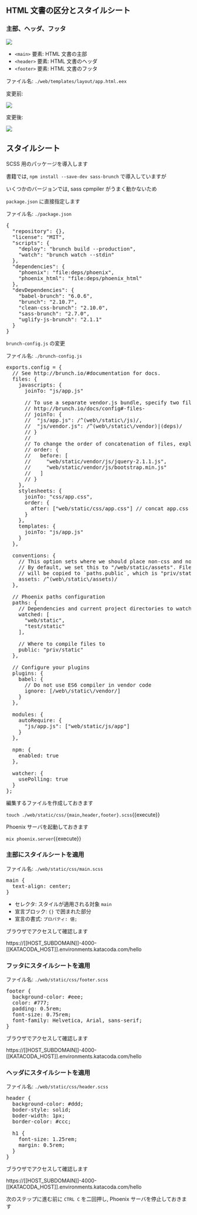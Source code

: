 ## HTML 文書の区分とスタイルシート

### 主部、ヘッダ、フッタ

![](https://i.gyazo.com/3f5931bd0b7559690378ffb0ea9c59b2.png)

- `<main>` 要素: HTML 文書の主部
- `<header>` 要素: HTML 文書のヘッダ
- `<footer>` 要素: HTML 文書のフッタ

ファイル名: `./web/templates/layout/app.html.eex`

変更前:

![](https://i.gyazo.com/5b367952cf66b8ae201d72d24457096f.png)

変更後:

![](https://i.gyazo.com/e9679b9cc1bb50c08885e15fab70002d.png)

## スタイルシート

SCSS 用のパッケージを導入します

書籍では, `npm install --save-dev sass-brunch` で導入していますが

いくつかのバージョンでは, sass cpmpiler がうまく動かないため

`package.json` に直接指定します

ファイル名: `./package.json`

<pre class="file" data-filename="~/oiax/projects/modest_greeter/package.json" data-target="replace">
{
  "repository": {},
  "license": "MIT",
  "scripts": {
    "deploy": "brunch build --production",
    "watch": "brunch watch --stdin"
  },
  "dependencies": {
    "phoenix": "file:deps/phoenix",
    "phoenix_html": "file:deps/phoenix_html"
  },
  "devDependencies": {
    "babel-brunch": "6.0.6",
    "brunch": "2.10.7",
    "clean-css-brunch": "2.10.0",
    "sass-brunch": "2.7.0",
    "uglify-js-brunch": "2.1.1"
  }
}
</pre>

`brunch-config.js` の変更

ファイル名: `./brunch-config.js`

<pre class="file" data-filename="~/oiax/projects/modest_greeter/brunch-config.js" data-target="replace">
exports.config = {
  // See http://brunch.io/#documentation for docs.
  files: {
    javascripts: {
      joinTo: "js/app.js"

      // To use a separate vendor.js bundle, specify two files path
      // http://brunch.io/docs/config#-files-
      // joinTo: {
      //  "js/app.js": /^(web\/static\/js)/,
      //  "js/vendor.js": /^(web\/static\/vendor)|(deps)/
      // }
      //
      // To change the order of concatenation of files, explicitly mention here
      // order: {
      //   before: [
      //     "web/static/vendor/js/jquery-2.1.1.js",
      //     "web/static/vendor/js/bootstrap.min.js"
      //   ]
      // }
    },
    stylesheets: {
      joinTo: "css/app.css",
      order: {
        after: ["web/static/css/app.css"] // concat app.css last
      }
    },
    templates: {
      joinTo: "js/app.js"
    }
  },

  conventions: {
    // This option sets where we should place non-css and non-js assets in.
    // By default, we set this to "/web/static/assets". Files in this directory
    // will be copied to `paths.public`, which is "priv/static" by default.
    assets: /^(web\/static\/assets)/
  },

  // Phoenix paths configuration
  paths: {
    // Dependencies and current project directories to watch
    watched: [
      "web/static",
      "test/static"
    ],

    // Where to compile files to
    public: "priv/static"
  },

  // Configure your plugins
  plugins: {
    babel: {
      // Do not use ES6 compiler in vendor code
      ignore: [/web\/static\/vendor/]
    }
  },

  modules: {
    autoRequire: {
      "js/app.js": ["web/static/js/app"]
    }
  },

  npm: {
    enabled: true
  },

  watcher: {
    usePolling: true
  }
};
</pre>

編集するファイルを作成しておきます

`touch ./web/static/css/{main,header,footer}.scss`{{execute}}

Phoenix サーバを起動しておきます

`mix phoenix.server`{{execute}}

### 主部にスタイルシートを適用

ファイル名: `./web/static/css/main.scss`

<pre class="file" data-filename="~/oiax/projects/modest_greeter/web/static/css/main.scss" data-target="replace">
main {
  text-align: center;
}
</pre>

- セレクタ: スタイルが適用される対象 `main`
- 宣言ブロック: `{}` で囲まれた部分
- 宣言の書式: `プロパティ: 値;`

ブラウザでアクセスして確認します

https://[[HOST_SUBDOMAIN]]-4000-[[KATACODA_HOST]].environments.katacoda.com/hello

### フッタにスタイルシートを適用

ファイル名: `./web/static/css/footer.scss`

<pre class="file" data-filename="~/oiax/projects/modest_greeter/web/static/css/footer.scss" data-target="replace">
footer {
  background-color: #eee;
  color: #777;
  padding: 0.5rem;
  font-size: 0.75rem;
  font-family: Helvetica, Arial, sans-serif;
}
</pre>

ブラウザでアクセスして確認します

https://[[HOST_SUBDOMAIN]]-4000-[[KATACODA_HOST]].environments.katacoda.com/hello

### ヘッダにスタイルシートを適用

ファイル名: `./web/static/css/header.scss`

<pre class="file" data-filename="~/oiax/projects/modest_greeter/web/static/css/header.scss" data-target="replace">
header {
  background-color: #ddd;
  boder-style: solid;
  boder-width: 1px;
  border-color: #ccc;

  h1 {
    font-size: 1.25rem;
    margin: 0.5rem;
  }
}
</pre>

ブラウザでアクセスして確認します

https://[[HOST_SUBDOMAIN]]-4000-[[KATACODA_HOST]].environments.katacoda.com/hello

次のステップに進む前に `CTRL C` を二回押し,  Phoenix サーバを停止しておきます

